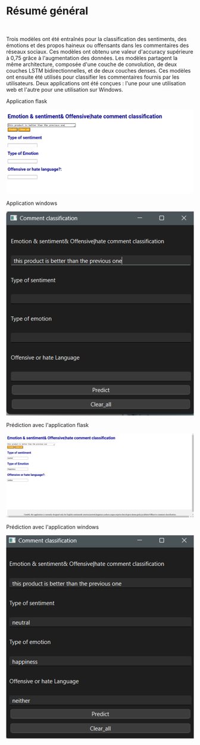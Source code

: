 <b><h1>Résumé général </h1></b></br>
<p>Trois modèles ont été entraînés pour la classification des sentiments, des émotions et des propos haineux ou offensants dans les commentaires des réseaux sociaux. Ces modèles ont obtenu une valeur d'accuracy supérieure à 0,75 grâce à l'augmentation des données. Les modèles partagent la même architecture, composée d'une couche de convolution, de deux couches LSTM bidirectionnelles, et de deux couches denses. Ces modèles ont ensuite été utilisés pour classifier les commentaires fournis par les utilisateurs. Deux applications ont été conçues : l'une pour une utilisation web et l'autre pour une utilisation sur Windows.</p>
<p>Application flask</p>
<img src="images/flask1.png" width="600" />
<p></p>Application windows </p>
<img src="images/windows_application_1.png" width="600" />
<p>Prédiction avec l'application flask</p>
<img src="images/flask2.png" width="800" />
<p>Prédiction avec l'application windows</p>
<img src="images/windows_application_2.png" width="600" />
